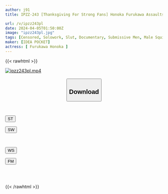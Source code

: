 ```yaml
---
author: j91
title: IPZZ-243 [Thanksgiving For Strong Fans] Honoka Furukawa Assaults A Masochist Fan's Home For Documentary Sex

url: /v/ipzz243pl
date: 2024-04-05T01:50:00Z
image: "ipzz243pl.jpg"
tags: [Censored, Solowork, Slut, Documentary, Submissive Men, Male Squirting	]
maker: [IDEA POCKET]
actress: [ Furukawa Honoka ]
---
```



{{< rawhtml >}}

<div class="video" data-videoid="8qQGGQg1Z1IoQxA">
    <a href="javascript:;">
        <img src="/v/ipzz243pl/ipzz243pl.jpg" width="WIDTH" height="HEIGHT" alt="ipzz243pl.mp4" loading="lazy">
    </a>
</div>

<script type="text/javascript" src="https://j91.asia/asset/on-demand-st.js"></script>

<br>
  <link rel="stylesheet" href="https://j91.asia/asset/bs5.css">
  
  <center>
  <button class="btn btn-primary" type="button" data-bs-toggle="collapse" data-bs-target=".multi-collapse" aria-expanded="false" aria-controls="multiCollapseExample1 multiCollapseExample2"><h2>Download</h2></button></center>
</p>
<div class="row">
  <div class="col">
    <div class="collapse multi-collapse" id="multiCollapseExample1">
      <div class="card card-body">
	      	      <br>
<div class="buttons">  
<p><a href="https://streamtape.to/v/8qQGGQg1Z1IoQxA" target="_blank"><button class="btn-hover color-3"><i class="fa fa-download"></i> ST</button></a></p>
<p><a href="https://asnwish.com/xum9yqeu8un8" target="_blank"><button class="btn-hover color-2"><i class="fa fa-download"></i> SW</button></a></p></div>
    </div>
  </div>
</div>
  <div class="col">
    <div class="collapse multi-collapse" id="multiCollapseExample2">
      <div class="card card-body">
	      <br>
<div class="buttons">
<p><a href="https://wolfstream.tv/bs8gmarjcz3g"><button class="btn-hover color-9"><i class="fa fa-download"></i> WS</button></a></p>
<p><a href="https://filemoon.sx/d/t9v247eckt1u"><button class="btn-hover color-8"><i class="fa fa-download"></i> FM</button></a></p></div>
<br><br>
      </div>
    </div>
  </div>
</div>

{{< /rawhtml >}}